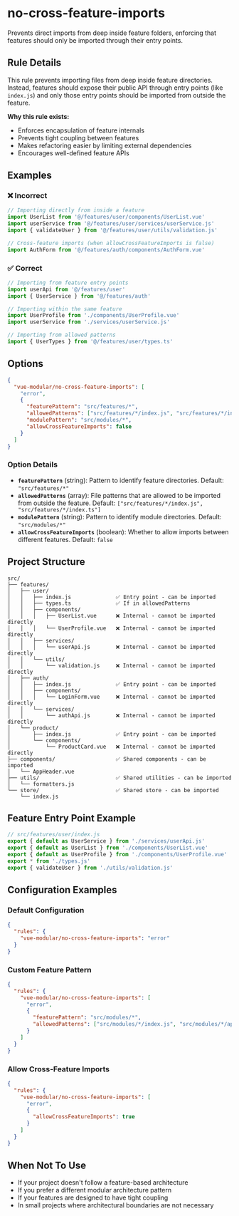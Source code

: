 # no-cross-feature-imports

Prevents direct imports from deep inside feature folders, enforcing that features should only be imported through their entry points.

## Rule Details

This rule prevents importing files from deep inside feature directories. Instead, features should expose their public API through entry points (like `index.js`) and only those entry points should be imported from outside the feature.

**Why this rule exists:**

- Enforces encapsulation of feature internals
- Prevents tight coupling between features
- Makes refactoring easier by limiting external dependencies
- Encourages well-defined feature APIs

## Examples

### ❌ Incorrect

```javascript
// Importing directly from inside a feature
import UserList from '@/features/user/components/UserList.vue'
import userService from '@/features/user/services/userService.js'
import { validateUser } from '@/features/user/utils/validation.js'

// Cross-feature imports (when allowCrossFeatureImports is false)
import AuthForm from '@/features/auth/components/AuthForm.vue'
```

### ✅ Correct

```javascript
// Importing from feature entry points
import userApi from '@/features/user'
import { UserService } from '@/features/auth'

// Importing within the same feature
import UserProfile from './components/UserProfile.vue'
import userService from './services/userService.js'

// Importing from allowed patterns
import { UserTypes } from '@/features/user/types.ts'
```

## Options

```json
{
  "vue-modular/no-cross-feature-imports": [
    "error",
    {
      "featurePattern": "src/features/*",
      "allowedPatterns": ["src/features/*/index.js", "src/features/*/index.ts"],
      "modulePattern": "src/modules/*",
      "allowCrossFeatureImports": false
    }
  ]
}
```

### Option Details

- **`featurePattern`** (string): Pattern to identify feature directories. Default: `"src/features/*"`
- **`allowedPatterns`** (array): File patterns that are allowed to be imported from outside the feature. Default: `["src/features/*/index.js", "src/features/*/index.ts"]`
- **`modulePattern`** (string): Pattern to identify module directories. Default: `"src/modules/*"`
- **`allowCrossFeatureImports`** (boolean): Whether to allow imports between different features. Default: `false`

## Project Structure

```
src/
├── features/
│   ├── user/
│   │   ├── index.js              ✅ Entry point - can be imported
│   │   ├── types.ts              ✅ If in allowedPatterns
│   │   ├── components/
│   │   │   ├── UserList.vue      ❌ Internal - cannot be imported directly
│   │   │   └── UserProfile.vue   ❌ Internal - cannot be imported directly
│   │   ├── services/
│   │   │   └── userApi.js        ❌ Internal - cannot be imported directly
│   │   └── utils/
│   │       └── validation.js     ❌ Internal - cannot be imported directly
│   ├── auth/
│   │   ├── index.js              ✅ Entry point - can be imported
│   │   ├── components/
│   │   │   └── LoginForm.vue     ❌ Internal - cannot be imported directly
│   │   └── services/
│   │       └── authApi.js        ❌ Internal - cannot be imported directly
│   └── product/
│       ├── index.js              ✅ Entry point - can be imported
│       └── components/
│           └── ProductCard.vue   ❌ Internal - cannot be imported directly
├── components/                   ✅ Shared components - can be imported
│   └── AppHeader.vue
├── utils/                        ✅ Shared utilities - can be imported
│   └── formatters.js
└── store/                        ✅ Shared store - can be imported
    └── index.js
```

## Feature Entry Point Example

```javascript
// src/features/user/index.js
export { default as UserService } from './services/userApi.js'
export { default as UserList } from './components/UserList.vue'
export { default as UserProfile } from './components/UserProfile.vue'
export * from './types.js'
export { validateUser } from './utils/validation.js'
```

## Configuration Examples

### Default Configuration

```json
{
  "rules": {
    "vue-modular/no-cross-feature-imports": "error"
  }
}
```

### Custom Feature Pattern

```json
{
  "rules": {
    "vue-modular/no-cross-feature-imports": [
      "error",
      {
        "featurePattern": "src/modules/*",
        "allowedPatterns": ["src/modules/*/index.js", "src/modules/*/api.js", "src/modules/*/types.ts"]
      }
    ]
  }
}
```

### Allow Cross-Feature Imports

```json
{
  "rules": {
    "vue-modular/no-cross-feature-imports": [
      "error",
      {
        "allowCrossFeatureImports": true
      }
    ]
  }
}
```

## When Not To Use

- If your project doesn't follow a feature-based architecture
- If you prefer a different modular architecture pattern
- If your features are designed to have tight coupling
- In small projects where architectural boundaries are not necessary
